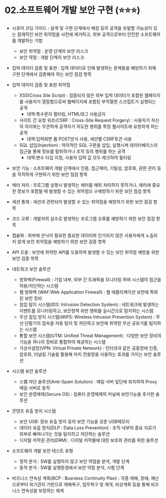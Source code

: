 # 02.소프트웨어 개발 보안 구현 (⭐⭐⭐)

- 시큐어 코딩 가이드 : 설계 및 구현 단계에서 해킹 등의 공격을 유발할 가능성이 있는 잠재적인 보안 취약점을 사전에 제거하고, 외부 공격으로부터 안전한 소프트웨어를 개발하는 기법
    - 보안 취약점 : 운영 단계의 보안 리스크
    - 보안 약점 : 개발 단계의 보안 리스크
- 입력 데이터 검증 및 표현 : 입력 데이터로 인해 발생하는 문제들을 예방하기 위해 구현 단계에서 검증해야 하는 보안 점검 항목
- 입력 데이터 검증 및 표현 취약점
    - XSS(Cross Site Script) : 검증되지 않은 외부 입력 데이터가 포함된 웹페이지를 사용자가 열람함으로써 웹페이지에 포함된 부적절한 스크립트가 실행되는 공격
        - 대책:특수문자 필터링, HTML태그 사용금지
    - 사이트 간 요청 위조(CSRF : Cross-Site Request Forgery) : 사용자가 자신의 의지와는 무관하게 공격자가 의도한 행위를 특정 웹사이트에 요청하게 하는 공격
        - 대책:입력화면 폼 POST방식 사용, 세션별 CSRF토큰 사용
    - SQL 삽입(Injection) : 악의적인 SQL 구문을 삽입, 실행시켜 데이터베이스의 접근을 통해 정보를 탈취하거나 조작 등의 행위를 하는 공격
        - 대책:변수 타입 지정, 사용자 입력 값 모두 체크하여 필터링
- 보안 기능 : 소프트웨어 개발 단계에서 인증, 접근제어, 기밀성, 암호화, 권한 관리 등을 적적하게 구현하기 위한 보안 점검 항목
- 에러 처리 : 프로그램 실행시 발생하는 에러를 예외 처리하지 못하거나, 에러에 중요한 정보가 포함될 때 발생할 수 있는 취약점으 ㄹ예방하기 위한 보안 점검 항목
- 세션 통제 : 세션과 관련되어 발생할 수 있는 취약점을 예방하기 위한 보안 점검 항목
- 코드 오류 : 개발자의 실수로 발생하는 프로그램 오류를 예방하기 위한 보안 점검 항목
- 캡슐화 : 외부에 은닉이 필요한 중요한 데이터와 인가되지 않은 사용자에게 노출되지 않게 보안 취약점을 예방하기 위한 보안 검증 항목
- API 오용 : 보안에 취약한 API를 오용하여 발생할 수 있는 보안 취약점 예방을 위한 보안 검증 학목

- 네트워크 보안 솔루션
    - 방화벽(Firewall) : 기업 내부, 외부 간 트래픽을 모니터링 하여 시스템의 접근을 허용/차단하는 시스템
    - 웹 방화벽 (WAF:Web Application Firewall) : 웹 애플리케이션 보안에 특화된 보안 장비
    - 침입 탐지 시스템(IDS: Intrusion Detection System) : 네트워크에 발생하는 이벤트를 모니터링하고, 보안정책 위반 행위를 실시간으로 탐지하는 시스템
    - 무선 침입 방지 시스템(WIPS: Wireless Intrusion Prevention System) : 무선 단말기의 접속을 자동 탐지 및 차단하고 보안에 취약한 무선 공유기를 탐지하는 시스템
    - 통합 보안 시스템(UTM: Unified Threat Management) : 다양한 보안 장비의 기능을 하나의 장비로 통합하여 제공하는 시스템
    - 가상사설망(VPN: Virtual Private Network) : 인터넷과 같은 공중망에 인증, 암호화, 터널링 기술을 활용해 마치 전용망을 사용하는 효과를 가지는 보안 솔루션

- 시스템 보안 솔루션
    - 스팸 차단 솔루션(Anti-Spam Solution) : 매일 서버 앞단에 위치하여 Proxy 메일 서버로 동작
    - 보안 운영체제(Secure OS) : 컴퓨터 운영체제의 커널에 보안기능을 추가한 솔루션
- 콘텐츠 유출 방지 시스템
    - 보안 USB: 정보 유출 방지 등의 보안 기능을 갖춘 USB메모리
    - 데이터 유출 방지(DLP : Data Loss Prevention) : 조직 내부의 중요 자료가 외부로 빠져나가는 것을 탐지하고 차단하는 솔루션
    - 디지털 저작권 관리(DRM) : 디지털 저작물에 대한 보호와 관리를 위한 솔루션

- 소프트웨어 개발 보안 테스트 유형
    - 정적 분석 : SW를 실행하지 않고 보안 약점을 분석, 개발 단계
    - 동적 분석 : SW를 실행환경에서 보안 약점 분석, 시험 단계
- 비즈니스 연속성 계획(BCP : Busniess Continuity Plan) : 각종 재해, 장애, 재난으로부터 위기관리 기반으로 재해복구, 업무복구 및 재개, 비상계획 등을 통해 비즈니스 연속성을 보장하는 체계